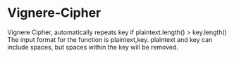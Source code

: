 # Vignere-Cipher
Vignere Cipher, automatically repeats key if plaintext.length() > key.length()
The input format for the function is plaintext,key. plaintext and key can include spaces, but spaces within the key will be removed.
